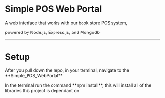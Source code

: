 <h1>Simple POS Web Portal</h1>
<p>A web interface that works with our book store POS system,</p>
<p>powered by Node.js, Express.js, and Mongodb</p>
<hr>
<h1>Setup</h1>
<p>After you pull down the repo, in your terminal, navigate to the **Simple_POS_WebPortal**</p>
<p>In the terminal run the command **npm install**, this will install all of the libraries this project is dependant on</p>